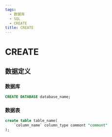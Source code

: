 ```yaml
---
tags:
  - 数据库
  - SQL
  - CREATE
title: CREATE
---
```

# CREATE
## 数据定义
### 数据库
``` sql
CREATE DATABASE database_name;
```
### 数据表
```sql
create table table_name(
	`column_name` column_type commont "commont"
);
```
